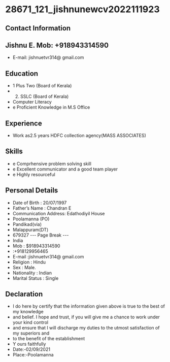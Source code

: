 # 28671_121_jishnunewcv2022111923

## Contact Information



## Jishnu E. Mob: +918943314590

* E-mail: jishnuetvr314@ gmail.com


## Education

* 1 Plus Two (Board of Kerala)
* 2. SSLC (Board of Kerala)
* Computer Literacy
* e Proficient Knowledge in M.S Office


## Experience

* Work as2.5 years HDFC collection agency(MASS ASSOCIATES)


## Skills

* e Comprhensive problem solving skill
* e Excellent communicator and a good team player
* e Highly resourceful


## Personal Details

* Date of Birth : 20/07/1997
* Father’s Name : Chandran E
* Communication Address: Edathodiyil House
* Poolamanna (PO)
* Pandikad(via)
* Malappuram(DT)
* 679327
--- Page Break ---
* India
* Mob : $918943314590
* :+918129956465
* E-mail :jishnuetvr314@ gmail.com
* Religion : Hindu
* Sex : Male.
* Nationality : Indian
* Marital Status : Single


## Declaration

* I do here by certify that the information given above is true to the best of my knowledge
* and belief. I hope and trust, if you will give me a chance to work under your kind control
* and ensure that I will discharge my duties to the utmost satisfaction of my superiors and
* to the benefit of the establishment
* Y ours faithfully
* Date:-02/09/2021
* Place:-Poolamanna

